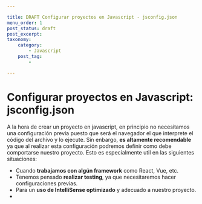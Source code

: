 ```yaml
---

title: DRAFT Configurar proyectos en Javascript - jsconfig.json
menu_order: 1
post_status: draft
post_excerpt: 
taxonomy:
    category:
        - Javascript
    post_tag:
        - 

---
```



# Configurar proyectos en Javascript: jsconfig.json

A la hora de crear un proyecto en javascript, en principio no necesitamos una configuración previa puesto que será el navegador el que interprete el código del archivo y lo ejecute. Sin enbargo, __es altamente recomendable__ ya que al realizar esta configuración podremos definir como debe comportarse nuestro proyecto. Esto es especialmente util en las siguientes situaciones:

- Cuando __trabajamos con algún framework__ como React, Vue, etc.
- Tenemos pensado __realizar testing__, ya que necesitaremos hacer configuraciones previas.
- Para un __uso de IntelliSense optimizado__ y adecuado a nuestro proyecto.
- 